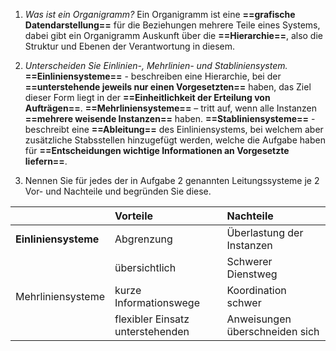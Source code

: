 1. *Was ist ein Organigramm?*
	Ein Organigramm ist eine **==grafische Datendarstellung==** für die Beziehungen mehrere Teile eines Systems, dabei gibt ein Organigramm Auskunft über die **==Hierarchie==**, also die Struktur und Ebenen der Verantwortung in diesem.   
 
2. *Unterscheiden Sie Einlinien-, Mehrlinien- und Stabliniensystem.*
	**==Einliniensysteme==** - beschreiben eine Hierarchie, bei der **==unterstehende jeweils nur einen Vorgesetzten==** haben, das Ziel dieser Form liegt in der **==Einheitlichkeit der Erteilung von Aufträgen==**. 
	**==Mehrliniensysteme==** – tritt auf, wenn alle Instanzen **==mehrere weisende Instanzen==** haben. 
	**==Stabliniensysteme==** - beschreibt eine **==Ableitung==** des Einliniensystems, bei welchem aber zusätzliche Stabsstellen hinzugefügt werden, welche die Aufgabe haben für **==Entscheidungen wichtige Informationen an Vorgesetzte liefern==**. 
	
1. Nennen Sie für jedes der in Aufgabe 2 genannten Leitungssysteme je 2 Vor- und Nachteile und begründen Sie diese.



|                      | Vorteile                         | Nachteile                      |
| :------------------- | :------------------------------- | :----------------------------- |
| **Einliniensysteme** | Abgrenzung                       | Überlastung der Instanzen      |
|                      | übersichtlich                    | Schwerer Dienstweg             |
| Mehrliniensysteme    | kurze Informationswege           | Koordination schwer            |
|                      | flexibler Einsatz unterstehenden | Anweisungen überschneiden sich |
